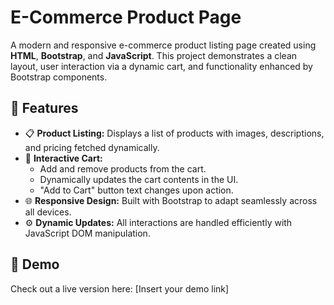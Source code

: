 # E-Commerce Product Page

A modern and responsive e-commerce product listing page created using **HTML**, **Bootstrap**, and **JavaScript**. This project demonstrates a clean layout, user interaction via a dynamic cart, and functionality enhanced by Bootstrap components.

## 🚀 Features
- 📋 **Product Listing:** Displays a list of products with images, descriptions, and pricing fetched dynamically.
- 🛒 **Interactive Cart:**
  - Add and remove products from the cart.
  - Dynamically updates the cart contents in the UI.
  - "Add to Cart" button text changes upon action.
- 🌐 **Responsive Design:** Built with Bootstrap to adapt seamlessly across all devices.
- ⚙️ **Dynamic Updates:** All interactions are handled efficiently with JavaScript DOM manipulation.

## 🎥 Demo
Check out a live version here: [Insert your demo link]
